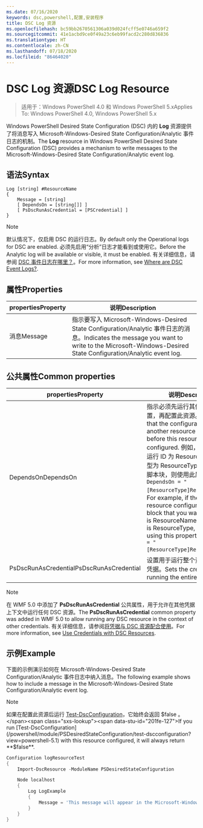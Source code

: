 ```yaml
---
ms.date: 07/16/2020
keywords: dsc,powershell,配置,安装程序
title: DSC Log 资源
ms.openlocfilehash: bc59bb2670561306a039d024fcff5e0746a659f2
ms.sourcegitcommit: 41e1acbd9ce0f49a23c6eb99facd2c280d836836
ms.translationtype: HT
ms.contentlocale: zh-CN
ms.lasthandoff: 07/18/2020
ms.locfileid: "86464020"
---
```

# <a name="dsc-log-resource"></a><span data-ttu-id="201fe-103">DSC Log 资源</span><span class="sxs-lookup"><span data-stu-id="201fe-103">DSC Log Resource</span></span>

> <span data-ttu-id="201fe-104">适用于：Windows PowerShell 4.0 和 Windows PowerShell 5.x</span><span class="sxs-lookup"><span data-stu-id="201fe-104">Applies To: Windows PowerShell 4.0, Windows PowerShell 5.x</span></span>

<span data-ttu-id="201fe-105">Windows PowerShell Desired State Configuration (DSC) 内的 **Log** 资源提供了将消息写入 Microsoft-Windows-Desired State Configuration/Analytic 事件日志的机制。</span><span class="sxs-lookup"><span data-stu-id="201fe-105">The **Log** resource in Windows PowerShell Desired State Configuration (DSC) provides a mechanism to write messages to the Microsoft-Windows-Desired State Configuration/Analytic event log.</span></span>

## <a name="syntax"></a><span data-ttu-id="201fe-106">语法</span><span class="sxs-lookup"><span data-stu-id="201fe-106">Syntax</span></span>

```Syntax
Log [string] #ResourceName
{
    Message = [string]
    [ DependsOn = [string[]] ]
    [ PsDscRunAsCredential = [PSCredential] ]
}
```

> [!NOTE]
> <span data-ttu-id="201fe-107">默认情况下，仅启用 DSC 的运行日志。</span><span class="sxs-lookup"><span data-stu-id="201fe-107">By default only the Operational logs for DSC are enabled.</span></span> <span data-ttu-id="201fe-108">必须先启用“分析”日志才能看到或使用它。</span><span class="sxs-lookup"><span data-stu-id="201fe-108">Before the Analytic log will be available or visible, it must be enabled.</span></span> <span data-ttu-id="201fe-109">有关详细信息，请参阅 [DSC 事件日志在哪里？](../../../troubleshooting/troubleshooting.md#where-are-dsc-event-logs)。</span><span class="sxs-lookup"><span data-stu-id="201fe-109">For more information, see [Where are DSC Event Logs?](../../../troubleshooting/troubleshooting.md#where-are-dsc-event-logs).</span></span>

## <a name="properties"></a><span data-ttu-id="201fe-110">属性</span><span class="sxs-lookup"><span data-stu-id="201fe-110">Properties</span></span>

| <span data-ttu-id="201fe-111">properties</span><span class="sxs-lookup"><span data-stu-id="201fe-111">Property</span></span> |                                                   <span data-ttu-id="201fe-112">说明</span><span class="sxs-lookup"><span data-stu-id="201fe-112">Description</span></span>                                                    |
| -------- | ---------------------------------------------------------------------------------------------------------------- |
| <span data-ttu-id="201fe-113">消息</span><span class="sxs-lookup"><span data-stu-id="201fe-113">Message</span></span>  | <span data-ttu-id="201fe-114">指示要写入 Microsoft-Windows-Desired State Configuration/Analytic 事件日志的消息。</span><span class="sxs-lookup"><span data-stu-id="201fe-114">Indicates the message you want to write to the Microsoft-Windows-Desired State Configuration/Analytic event log.</span></span> |

## <a name="common-properties"></a><span data-ttu-id="201fe-115">公共属性</span><span class="sxs-lookup"><span data-stu-id="201fe-115">Common properties</span></span>

|       <span data-ttu-id="201fe-116">properties</span><span class="sxs-lookup"><span data-stu-id="201fe-116">Property</span></span>       |                                                                                                                                                          <span data-ttu-id="201fe-117">说明</span><span class="sxs-lookup"><span data-stu-id="201fe-117">Description</span></span>                                                                                                                                                           |
| -------------------- | ------------------------------------------------------------------------------------------------------------------------------------------------------------------------------------------------------------------------------------------------------------------------------------------------------------------------------ |
| <span data-ttu-id="201fe-118">DependsOn</span><span class="sxs-lookup"><span data-stu-id="201fe-118">DependsOn</span></span>            | <span data-ttu-id="201fe-119">指示必须先运行其他资源的配置，再配置此资源。</span><span class="sxs-lookup"><span data-stu-id="201fe-119">Indicates that the configuration of another resource must run before this resource is configured.</span></span> <span data-ttu-id="201fe-120">例如，如果想要首先运行 ID 为 ResourceName、类型为 ResourceType 的资源配置脚本块，则使用此属性的语法为 `DependsOn = "[ResourceType]ResourceName"`。</span><span class="sxs-lookup"><span data-stu-id="201fe-120">For example, if the ID of the resource configuration script block that you want to run first is ResourceName and its type is ResourceType, the syntax for using this property is `DependsOn = "[ResourceType]ResourceName"`.</span></span> |
| <span data-ttu-id="201fe-121">PsDscRunAsCredential</span><span class="sxs-lookup"><span data-stu-id="201fe-121">PsDscRunAsCredential</span></span> | <span data-ttu-id="201fe-122">设置用于运行整个资源的身份的凭据。</span><span class="sxs-lookup"><span data-stu-id="201fe-122">Sets the credential for running the entire resource as.</span></span>                                                                                                                                                                                                                                                                        |

> [!NOTE]
> <span data-ttu-id="201fe-123">在 WMF 5.0 中添加了 **PsDscRunAsCredential** 公共属性，用于允许在其他凭据上下文中运行任何 DSC 资源。</span><span class="sxs-lookup"><span data-stu-id="201fe-123">The **PsDscRunAsCredential** common property was added in WMF 5.0 to allow running any DSC resource in the context of other credentials.</span></span> <span data-ttu-id="201fe-124">有关详细信息，请参阅[将凭据与 DSC 资源配合使用](../../../configurations/runasuser.md)。</span><span class="sxs-lookup"><span data-stu-id="201fe-124">For more information, see [Use Credentials with DSC Resources](../../../configurations/runasuser.md).</span></span>

## <a name="example"></a><span data-ttu-id="201fe-125">示例</span><span class="sxs-lookup"><span data-stu-id="201fe-125">Example</span></span>

<span data-ttu-id="201fe-126">下面的示例演示如何在 Microsoft-Windows-Desired State Configuration/Analytic 事件日志中纳入消息。</span><span class="sxs-lookup"><span data-stu-id="201fe-126">The following example shows how to include a message in the Microsoft-Windows-Desired State Configuration/Analytic event log.</span></span>

> [!NOTE]
> <span data-ttu-id="201fe-127">如果在配置此资源后运行 [Test-DscConfiguration](/powershell/module/PSDesiredStateConfiguration/test-dscconfiguration?view=powershell-5.1)，它始终会返回 $false  。</span><span class="sxs-lookup"><span data-stu-id="201fe-127">If you run [Test-DscConfiguration](/powershell/module/PSDesiredStateConfiguration/test-dscconfiguration?view=powershell-5.1) with this resource configured, it will always return **$false**.</span></span>

```powershell
Configuration logResourceTest
{
    Import-DscResource -ModuleName PSDesiredStateConfiguration

    Node localhost
    {
        Log LogExample
        {
            Message = 'This message will appear in the Microsoft-Windows-Desired State Configuration/Analytic event log.'
        }
    }
}
```
